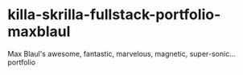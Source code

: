 # killa-skrilla-fullstack-portfolio-maxblaul
Max Blaul's awesome, fantastic, marvelous, magnetic, super-sonic... portfolio
